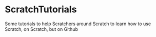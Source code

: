 # ScratchTutorials
Some tutorials to help Scratchers around Scratch to learn how to use Scratch, on Scratch, but on Github
